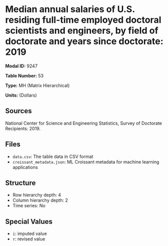 # Median annual salaries of U.S. residing full-time employed doctoral scientists and engineers, by field of doctorate and years since doctorate: 2019

**Modal ID:** 9247

**Table Number:** 53

**Type:** MH (Matrix Hierarchical)

**Units:** (Dollars)

## Sources

National Center for Science and Engineering Statistics, Survey of Doctorate Recipients: 2019.

## Files

- `data.csv`: The table data in CSV format
- `croissant_metadata.json`: ML Croissant metadata for machine learning applications

## Structure

- Row hierarchy depth: 4
- Column hierarchy depth: 2
- Time series: No

## Special Values

- `i`: imputed value
- `r`: revised value
